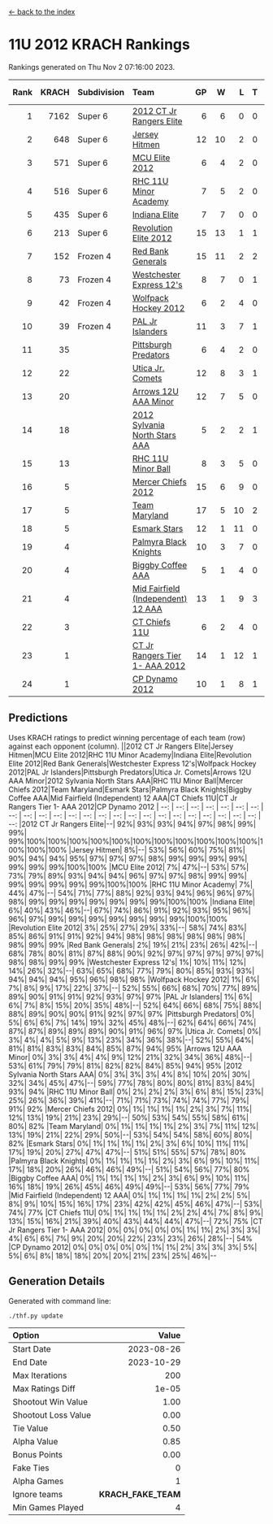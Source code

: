 [<- back to the index](readme.md)
# 11U 2012 KRACH Rankings
Rankings generated on Thu Nov  2 07:16:00 2023.

Rank|KRACH|Subdivision|Team|GP|W|L|T|OTW|OTL|SoS|Exp Wins|Win Diff
---:|---:|:---|:---|---:|---:|---:|---:|---:|---:|---:|---:|---:
1|7162|Super 6|[2012 CT Jr Rangers Elite](https://gamesheetstats.com/seasons/3664/teams/140909/schedule)|6|6|0|0|0|0|179|6.8|-0.0
2|648|Super 6|[Jersey Hitmen](https://gamesheetstats.com/seasons/3664/teams/140915/schedule)|12|10|2|0|0|0|656|10.8|-0.0
3|571|Super 6|[MCU Elite 2012](https://gamesheetstats.com/seasons/3664/teams/140908/schedule)|6|4|2|0|2|0|345|4.8|-0.0
4|516|Super 6|[RHC 11U Minor Academy](https://gamesheetstats.com/seasons/3664/teams/140913/schedule)|7|5|2|0|0|1|1050|5.8|-0.0
5|435|Super 6|[Indiana Elite](https://gamesheetstats.com/seasons/3664/teams/144355/schedule)|7|7|0|0|0|0|8|7.9|0.0
6|213|Super 6|[Revolution Elite 2012](https://gamesheetstats.com/seasons/3664/teams/140924/schedule)|15|13|1|1|1|0|31|14.4|0.0
7|152|Frozen 4|[Red Bank Generals](https://gamesheetstats.com/seasons/3664/teams/140916/schedule)|15|11|2|2|2|0|80|12.9|0.0
8|73|Frozen 4|[Westchester Express 12's](https://gamesheetstats.com/seasons/3664/teams/140919/schedule)|8|7|0|1|1|0|6|8.4|0.0
9|42|Frozen 4|[Wolfpack Hockey 2012](https://gamesheetstats.com/seasons/3664/teams/140914/schedule)|6|2|4|0|0|1|314|2.8|-0.0
10|39|Frozen 4|[PAL Jr Islanders](https://gamesheetstats.com/seasons/3664/teams/140921/schedule)|11|3|7|1|0|2|1334|4.4|0.0
11|35||[Pittsburgh Predators](https://gamesheetstats.com/seasons/3664/teams/140925/schedule)|6|4|2|0|0|1|46|4.9|0.0
12|22||[Utica Jr. Comets](https://gamesheetstats.com/seasons/3664/teams/140923/schedule)|12|8|3|1|2|0|28|9.4|0.0
13|20||[Arrows 12U AAA Minor](https://gamesheetstats.com/seasons/3664/teams/140920/schedule)|12|7|5|0|1|0|76|7.9|0.0
14|18||[2012 Sylvania North Stars AAA](https://gamesheetstats.com/seasons/3664/teams/162461/schedule)|5|2|2|1|0|0|148|3.4|0.0
15|13||[RHC 11U Minor Ball](https://gamesheetstats.com/seasons/3664/teams/140917/schedule)|8|3|5|0|0|0|57|3.9|0.0
16|5||[Mercer Chiefs 2012](https://gamesheetstats.com/seasons/3664/teams/140918/schedule)|15|6|9|0|0|1|27|6.9|0.0
17|5||[Team Maryland](https://gamesheetstats.com/seasons/3664/teams/140928/schedule)|17|5|10|2|0|0|828|6.9|0.0
18|5||[Esmark Stars](https://gamesheetstats.com/seasons/3664/teams/140926/schedule)|12|1|11|0|0|0|269|1.9|0.0
19|4||[Palmyra Black Knights](https://gamesheetstats.com/seasons/3664/teams/140927/schedule)|10|3|7|0|0|0|50|3.9|0.0
20|4||[Biggby Coffee AAA](https://gamesheetstats.com/seasons/3664/teams/144354/schedule)|5|1|4|0|0|0|150|1.9|0.0
21|4||[Mid Fairfield (Independent) 12 AAA](https://gamesheetstats.com/seasons/3664/teams/140910/schedule)|13|1|9|3|0|2|86|3.4|0.0
22|3||[CT Chiefs 11U](https://gamesheetstats.com/seasons/3664/teams/140912/schedule)|6|2|4|0|0|1|10|2.9|0.0
23|1||[CT Jr Rangers Tier 1- AAA 2012](https://gamesheetstats.com/seasons/3664/teams/140911/schedule)|14|1|12|1|0|0|87|2.4|0.0
24|1||[CP Dynamo 2012](https://gamesheetstats.com/seasons/3664/teams/140922/schedule)|10|1|8|1|0|0|127|2.4|0.0

## Predictions
Uses KRACH ratings to predict winning percentage of each team (row) against each opponent (column).
||2012 CT Jr Rangers Elite|Jersey Hitmen|MCU Elite 2012|RHC 11U Minor Academy|Indiana Elite|Revolution Elite 2012|Red Bank Generals|Westchester Express 12's|Wolfpack Hockey 2012|PAL Jr Islanders|Pittsburgh Predators|Utica Jr. Comets|Arrows 12U AAA Minor|2012 Sylvania North Stars AAA|RHC 11U Minor Ball|Mercer Chiefs 2012|Team Maryland|Esmark Stars|Palmyra Black Knights|Biggby Coffee AAA|Mid Fairfield (Independent) 12 AAA|CT Chiefs 11U|CT Jr Rangers Tier 1- AAA 2012|CP Dynamo 2012
| --: | --: | --: | --: | --: | --: | --: | --: | --: | --: | --: | --: | --: | --: | --: | --: | --: | --: | --: | --: | --: | --: | --: | --: | --: 
|2012 CT Jr Rangers Elite|--| 92%| 93%| 93%| 94%| 97%| 98%| 99%| 99%| 99%|100%|100%|100%|100%|100%|100%|100%|100%|100%|100%|100%|100%|100%|100%
|Jersey Hitmen|  8%|--| 53%| 56%| 60%| 75%| 81%| 90%| 94%| 94%| 95%| 97%| 97%| 97%| 98%| 99%| 99%| 99%| 99%| 99%| 99%| 99%|100%|100%
|MCU Elite 2012|  7%| 47%|--| 53%| 57%| 73%| 79%| 89%| 93%| 94%| 94%| 96%| 97%| 97%| 98%| 99%| 99%| 99%| 99%| 99%| 99%| 99%|100%|100%
|RHC 11U Minor Academy|  7%| 44%| 47%|--| 54%| 71%| 77%| 88%| 92%| 93%| 94%| 96%| 96%| 97%| 98%| 99%| 99%| 99%| 99%| 99%| 99%| 99%|100%|100%
|Indiana Elite|  6%| 40%| 43%| 46%|--| 67%| 74%| 86%| 91%| 92%| 93%| 95%| 96%| 96%| 97%| 99%| 99%| 99%| 99%| 99%| 99%| 99%|100%|100%
|Revolution Elite 2012|  3%| 25%| 27%| 29%| 33%|--| 58%| 74%| 83%| 85%| 86%| 91%| 91%| 92%| 94%| 98%| 98%| 98%| 98%| 98%| 98%| 98%| 99%| 99%
|Red Bank Generals|  2%| 19%| 21%| 23%| 26%| 42%|--| 68%| 78%| 80%| 81%| 87%| 88%| 90%| 92%| 97%| 97%| 97%| 97%| 97%| 98%| 98%| 99%| 99%
|Westchester Express 12's|  1%| 10%| 11%| 12%| 14%| 26%| 32%|--| 63%| 65%| 68%| 77%| 79%| 80%| 85%| 93%| 93%| 94%| 94%| 94%| 95%| 96%| 98%| 98%
|Wolfpack Hockey 2012|  1%|  6%|  7%|  8%|  9%| 17%| 22%| 37%|--| 52%| 55%| 66%| 68%| 70%| 77%| 89%| 89%| 90%| 91%| 91%| 92%| 93%| 97%| 97%
|PAL Jr Islanders|  1%|  6%|  6%|  7%|  8%| 15%| 20%| 35%| 48%|--| 52%| 64%| 66%| 68%| 75%| 88%| 88%| 89%| 90%| 90%| 91%| 92%| 97%| 97%
|Pittsburgh Predators|  0%|  5%|  6%|  6%|  7%| 14%| 19%| 32%| 45%| 48%|--| 62%| 64%| 66%| 74%| 87%| 87%| 89%| 89%| 89%| 90%| 91%| 96%| 97%
|Utica Jr. Comets|  0%|  3%|  4%|  4%|  5%|  9%| 13%| 23%| 34%| 36%| 38%|--| 52%| 55%| 64%| 81%| 81%| 83%| 83%| 84%| 85%| 87%| 94%| 95%
|Arrows 12U AAA Minor|  0%|  3%|  3%|  4%|  4%|  9%| 12%| 21%| 32%| 34%| 36%| 48%|--| 53%| 61%| 79%| 79%| 81%| 82%| 82%| 84%| 85%| 94%| 95%
|2012 Sylvania North Stars AAA|  0%|  3%|  3%|  3%|  4%|  8%| 10%| 20%| 30%| 32%| 34%| 45%| 47%|--| 59%| 77%| 78%| 80%| 80%| 81%| 83%| 84%| 93%| 94%
|RHC 11U Minor Ball|  0%|  2%|  2%|  2%|  3%|  6%|  8%| 15%| 23%| 25%| 26%| 36%| 39%| 41%|--| 71%| 71%| 73%| 74%| 74%| 77%| 79%| 91%| 92%
|Mercer Chiefs 2012|  0%|  1%|  1%|  1%|  1%|  2%|  3%|  7%| 11%| 12%| 13%| 19%| 21%| 23%| 29%|--| 50%| 53%| 54%| 55%| 58%| 61%| 80%| 82%
|Team Maryland|  0%|  1%|  1%|  1%|  1%|  2%|  3%|  7%| 11%| 12%| 13%| 19%| 21%| 22%| 29%| 50%|--| 53%| 54%| 54%| 58%| 60%| 80%| 82%
|Esmark Stars|  0%|  1%|  1%|  1%|  1%|  2%|  3%|  6%| 10%| 11%| 11%| 17%| 19%| 20%| 27%| 47%| 47%|--| 51%| 51%| 55%| 57%| 78%| 80%
|Palmyra Black Knights|  0%|  1%|  1%|  1%|  1%|  2%|  3%|  6%|  9%| 10%| 11%| 17%| 18%| 20%| 26%| 46%| 46%| 49%|--| 51%| 54%| 56%| 77%| 80%
|Biggby Coffee AAA|  0%|  1%|  1%|  1%|  1%|  2%|  3%|  6%|  9%| 10%| 11%| 16%| 18%| 19%| 26%| 45%| 46%| 49%| 49%|--| 53%| 56%| 77%| 79%
|Mid Fairfield (Independent) 12 AAA|  0%|  1%|  1%|  1%|  1%|  2%|  2%|  5%|  8%|  9%| 10%| 15%| 16%| 17%| 23%| 42%| 42%| 45%| 46%| 47%|--| 53%| 74%| 77%
|CT Chiefs 11U|  0%|  1%|  1%|  1%|  1%|  2%|  2%|  4%|  7%|  8%|  9%| 13%| 15%| 16%| 21%| 39%| 40%| 43%| 44%| 44%| 47%|--| 72%| 75%
|CT Jr Rangers Tier 1- AAA 2012|  0%|  0%|  0%|  0%|  0%|  1%|  1%|  2%|  3%|  3%|  4%|  6%|  6%|  7%|  9%| 20%| 20%| 22%| 23%| 23%| 26%| 28%|--| 54%
|CP Dynamo 2012|  0%|  0%|  0%|  0%|  0%|  1%|  1%|  2%|  3%|  3%|  3%|  5%|  5%|  6%|  8%| 18%| 18%| 20%| 20%| 21%| 23%| 25%| 46%|--

## Generation Details

Generated with command line:
```
./thf.py update
```

| Option | Value |
| :----- | ----: |
| Start Date | 2023-08-26 |
| End Date | 2023-10-29 |
| Max Iterations | 200 |
| Max Ratings Diff | 1e-05 |
| Shootout Win Value | 1.00 |
| Shootout Loss Value | 0.00 |
| Tie Value | 0.50 |
| Alpha Value | 0.85 |
| Bonus Points | 0.00 |
| Fake Ties | 0 |
| Alpha Games | 1 |
| Ignore teams | __KRACH_FAKE_TEAM__ |
| Min Games Played | 4 |

